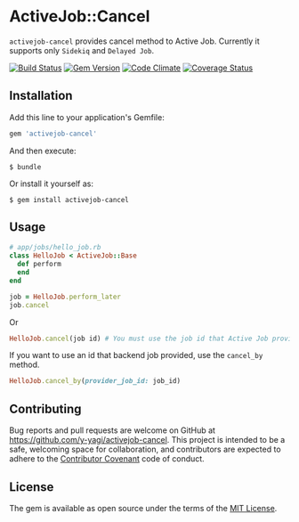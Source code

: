 # ActiveJob::Cancel

`activejob-cancel` provides cancel method to Active Job. Currently it supports only `Sidekiq` and `Delayed Job`.

[![Build Status](https://travis-ci.org/y-yagi/activejob-cancel.svg?branch=master)](https://travis-ci.org/y-yagi/activejob-cancel)
[![Gem Version](https://badge.fury.io/rb/activejob-cancel.svg)](http://badge.fury.io/rb/activejob-cancel)
[![Code Climate](https://codeclimate.com/github/y-yagi/activejob-cancel/badges/gpa.svg)](https://codeclimate.com/github/y-yagi/activejob-cancel)
[![Coverage Status](https://coveralls.io/repos/github/y-yagi/activejob-cancel/badge.svg?branch=master)](https://coveralls.io/github/y-yagi/activejob-cancel?branch=master)

## Installation

Add this line to your application's Gemfile:

```ruby
gem 'activejob-cancel'
```

And then execute:

    $ bundle

Or install it yourself as:

    $ gem install activejob-cancel

## Usage

```ruby
# app/jobs/hello_job.rb
class HelloJob < ActiveJob::Base
  def perform
  end
end
```

```ruby
job = HelloJob.perform_later
job.cancel
```

Or

```ruby
HelloJob.cancel(job id) # You must use the job id that Active Job provided.
```

If you want to use an id that backend job provided, use the `cancel_by` method.

```ruby
HelloJob.cancel_by(provider_job_id: job_id)
```

## Contributing

Bug reports and pull requests are welcome on GitHub at https://github.com/y-yagi/activejob-cancel. This project is intended to be a safe, welcoming space for collaboration, and contributors are expected to adhere to the [Contributor Covenant](http://contributor-covenant.org) code of conduct.

## License

The gem is available as open source under the terms of the [MIT License](http://opensource.org/licenses/MIT).

